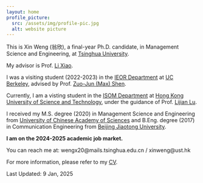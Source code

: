 ```yaml
---
layout: home
profile_picture:
  src: /assets/img/profile-pic.jpg
  alt: website picture
---
```


<p>
  This is Xin Weng (翁欣), a final-year Ph.D. candidate, in Management Science and Engineering, at <a href="https://www.tsinghua.edu.cn/en/index.htm">Tsinghua University</a>. 
</p>

<p>
  My advisor is Prof. <a href="https://www.tbsi.edu.cn/english/2021/1011/c4998a55896/page.htm">Li Xiao</a>.
</p>

<p>
  I was a visiting student (2022-2023) in the <a href="https://ieor.berkeley.edu">IEOR Department</a> at <a href="https://www.berkeley.edu">UC Berkeley</a>, advised by Prof. <a href="https://shen.ieor.berkeley.edu">Zuo-Jun (Max) Shen</a>. 
</p>

<p>
  Currently, I am a visting student in the <a href="https://isom.hkust.edu.hk">ISOM Department</a> at <a href="https://hkust.edu.hk">Hong Kong University of Science and Technology</a>, under the guidance of Prof. <a href="https://isom.hkust.edu.hk/faculty-and-staff/directory/lijianlu">Lijian Lu</a>.
</p>

<p>
  I received my M.S. degree (2020) in Management Science and Engineering from <a href="https://english.ucas.ac.cn">University of Chinese Academy of Sciences</a> and B.Eng. degree (2017) in Communication Engineering from <a href="http://en.njtu.edu.cn">Beijing Jiaotong University</a>.
</p>

<b>I am on the 2024-2025 academic job market. </b>

<p>You can reach me at: wengx20@mails.tsinghua.edu.cn / xinweng@ust.hk </p>

<p>
For more information, please refer to my <a href="https://github.com/xinweng/xinweng.github.io/blob/master/assets/XinWeng_CV.pdf" target="_blank">CV</a>.
</p>

<p>Last Updated: 9 Jan, 2025</p>

